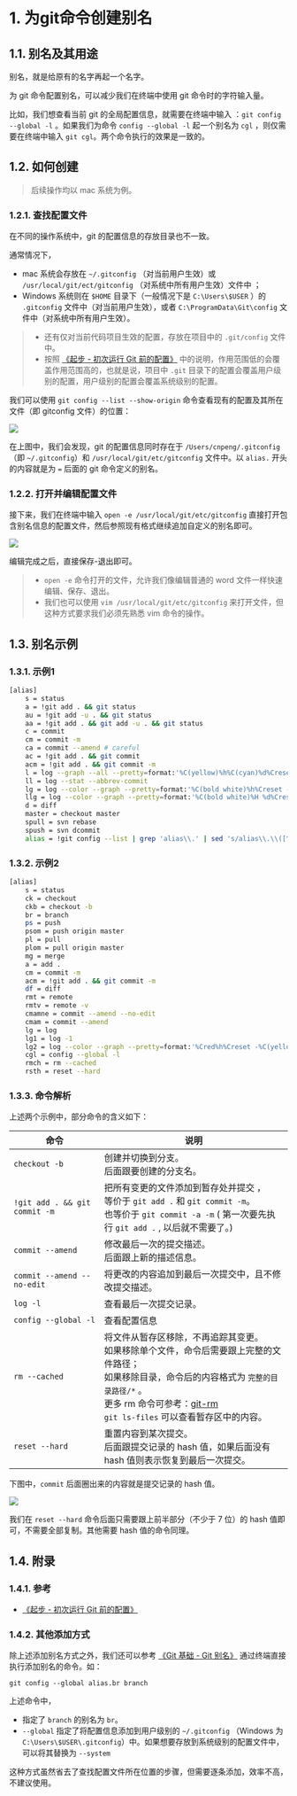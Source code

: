 # 1. 为git命令创建别名

## 1.1. 别名及其用途

别名，就是给原有的名字再起一个名字。

为 git 命令配置别名，可以减少我们在终端中使用 git 命令时的字符输入量。

比如，我们想查看当前 git 的全局配置信息，就需要在终端中输入 ：`git config --global -l` 。如果我们为命令 `config --global -l` 起一个别名为 `cgl` ，则仅需要在终端中输入 `git cgl`。两个命令执行的效果是一致的。


## 1.2. 如何创建

> 后续操作均以 mac 系统为例。

### 1.2.1. 查找配置文件

在不同的操作系统中，git 的配置信息的存放目录也不一致。

通常情况下，

* mac 系统会存放在 `~/.gitconfig` （对当前用户生效）或 `/usr/local/git/ect/gitconfig` （对系统中所有用户生效）文件中 ；
* Windows 系统则在  `$HOME` 目录下（一般情况下是 `C:\Users\$USER` ）的 `.gitconfig` 文件中（对当前用户生效），或者 `C:\ProgramData\Git\config` 文件中（对系统中所有用户生效）。

> * 还有仅对当前代码项目生效的配置，存放在项目中的 `.git/config` 文件中。
> * 按照 [《起步 - 初次运行 Git 前的配置》](https://git-scm.com/book/zh/v2/%E8%B5%B7%E6%AD%A5-%E5%88%9D%E6%AC%A1%E8%BF%90%E8%A1%8C-Git-%E5%89%8D%E7%9A%84%E9%85%8D%E7%BD%AE) 中的说明，作用范围低的会覆盖作用范围高的，也就是说，项目中 `.git` 目录下的配置会覆盖用户级别的配置，用户级别的配置会覆盖系统级别的配置。

我们可以使用 `git config --list --show-origin` 命令查看现有的配置及其所在文件（即 gitconfig 文件）的位置：

![](pics/20221114131649002_1162835776.png)

在上图中，我们会发现，git 的配置信息同时存在于 `/Users/cnpeng/.gitconfig` （即 `~/.gitconfig`）和 `/usr/local/git/etc/gitconfig` 文件中。以 `alias.` 开头的内容就是为 `=` 后面的 git 命令定义的别名。

### 1.2.2. 打开并编辑配置文件

接下来，我们在终端中输入 `open -e /usr/local/git/etc/gitconfig` 直接打开包含别名信息的配置文件，然后参照现有格式继续追加自定义的别名即可。

![](pics/20221114132304968_1679699532.png)

编辑完成之后，直接保存-退出即可。

> * `open -e` 命令打开的文件，允许我们像编辑普通的 word 文件一样快速编辑、保存、退出。
> * 我们也可以使用 `vim /usr/local/git/etc/gitconfig` 来打开文件，但这种方式要求我们必须先熟悉 vim 命令的操作。

## 1.3. 别名示例

### 1.3.1. 示例1

```sh
[alias]
	s = status
	a = !git add . && git status
	au = !git add -u . && git status
	aa = !git add . && git add -u . && git status
	c = commit
	cm = commit -m
	ca = commit --amend # careful
	ac = !git add . && git commit
	acm = !git add . && git commit -m
	l = log --graph --all --pretty=format:'%C(yellow)%h%C(cyan)%d%Creset %s %C(white)- %an, %ar%Creset'
	ll = log --stat --abbrev-commit
	lg = log --color --graph --pretty=format:'%C(bold white)%h%Creset -%C(bold green)%d%Creset %s %C(bold green)(%cr)%Creset %C(bold blue)<%an>%Creset' --abbrev-commit --date=relative
	llg = log --color --graph --pretty=format:'%C(bold white)%H %d%Creset%n%s%n%+b%C(bold blue)%an <%ae>%Creset %C(bold green)%cr (%ci)' --abbrev-commit
	d = diff
	master = checkout master
	spull = svn rebase
	spush = svn dcommit
	alias = !git config --list | grep 'alias\\.' | sed 's/alias\\.\\([^=]*\\)=\\(.*\\)/\\1\\\t => \\2/' | sort
```

### 1.3.2. 示例2

```sh
[alias]
	s = status
	ck = checkout
	ckb = checkout -b
	br = branch
	ps = push
	psom = push origin master
	pl = pull
	plom = pull origin master
	mg = merge
	a = add .
	cm = commit -m
	acm = !git add . && git commit -m
	df = diff
	rmt = remote
	rmtv = remote -v
	cmamne = commit --amend --no-edit
	cmam = commit --amend
	lg = log
	lg1 = log -1
	lg2 = log --color --graph --pretty=format:'%Cred%h%Creset -%C(yellow)%d%Creset %s %Cgreen(%cr) %C(bold blue)<%an>%Creset' --abbrev-commit
	cgl = config --global -l
	rmch = rm --cached
	rsth = reset --hard
```

### 1.3.3. 命令解析

上述两个示例中，部分命令的含义如下：

命令 | 说明
---|---
`checkout -b` | 创建并切换到分支。<br>后面跟要创建的分支名。
`!git add . && git commit -m` | 把所有变更的文件添加到暂存处并提交 ，<br>等价于 `git add .` 和 `git commit -m`。<br> 也等价于 `git commit -a -m` ( 第一次要先执行 `git add .` , 以后就不需要了。)
`commit --amend` | 修改最后一次的提交描述。<br> 后面跟上新的描述信息。
`commit --amend --no-edit` | 将更改的内容追加到最后一次提交中，且不修改提交描述。
`log -l` | 查看最后一次提交记录。
`config --global -l` | 查看配置信息
`rm --cached` | 将文件从暂存区移除，不再追踪其变更。<br> 如果移除单个文件，命令后需要跟上完整的文件路径；<br> 如果移除目录，命令后的内容格式为 `完整的目录路径/*` 。<br>更多 rm 命令可参考：[git-rm](https://git-scm.com/docs/git-rm) <br>`git ls-files` 可以查看暂存区中的内容。
`reset --hard` | 重置内容到某次提交。<br> 后面跟提交记录的 hash 值，如果后面没有 hash 值则表示恢复到最后一次提交。

下图中，`commit` 后面圈出来的内容就是提交记录的 hash 值。

![](pics/20221114144827744_145398654.png)

我们在 `reset --hard` 命令后面只需要跟上前半部分（不少于 7 位）的 hash 值即可，不需要全部复制。其他需要 hash 值的命令同理。

## 1.4. 附录

### 1.4.1. 参考

* [《起步 - 初次运行 Git 前的配置》](https://git-scm.com/book/zh/v2/%E8%B5%B7%E6%AD%A5-%E5%88%9D%E6%AC%A1%E8%BF%90%E8%A1%8C-Git-%E5%89%8D%E7%9A%84%E9%85%8D%E7%BD%AE)

### 1.4.2. 其他添加方式

除上述添加别名方式之外，我们还可以参考 [《Git 基础 - Git 别名》](https://git-scm.com/book/zh/v2/Git-%E5%9F%BA%E7%A1%80-Git-%E5%88%AB%E5%90%8D) 通过终端直接执行添加别名的命令。如：

`git config --global alias.br branch`

上述命令中，

* 指定了 `branch` 的别名为 `br`。
* `--global` 指定了将配置信息添加到用户级别的 `~/.gitconfig` （Windows 为 `C:\Users\$USER\.gitconfig`）中。如果想要存放到系统级别的配置文件中，可以将其替换为 `--system`

这种方式虽然省去了查找配置文件所在位置的步骤，但需要逐条添加，效率不高，不建议使用。







